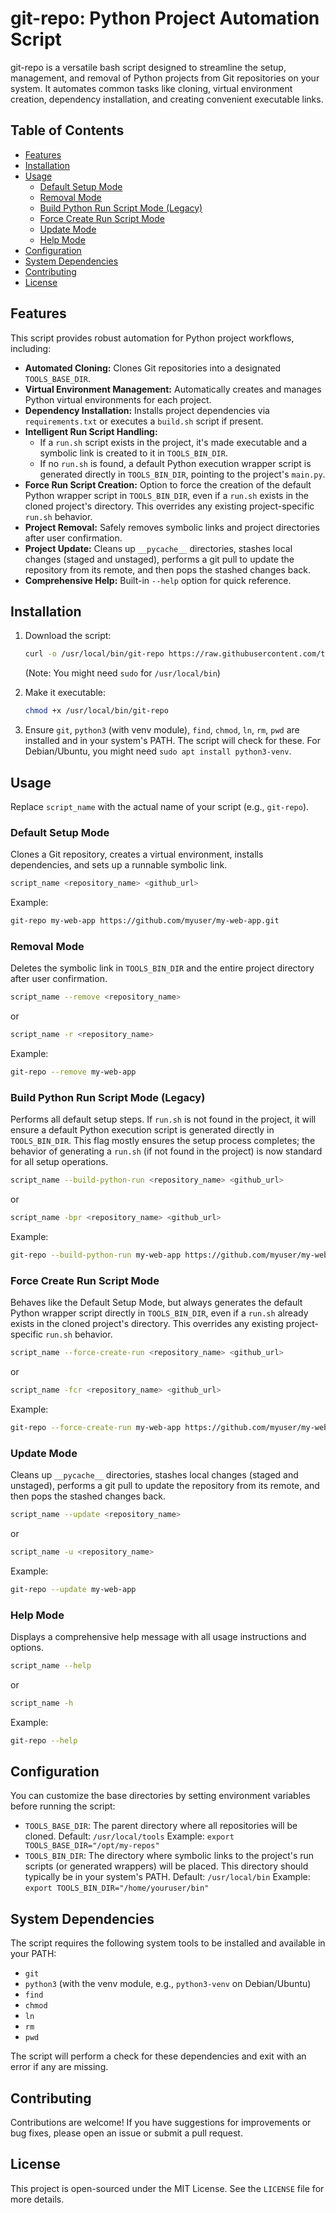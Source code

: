 # git-repo: Python Project Automation Script

git-repo is a versatile bash script designed to streamline the setup, management, and removal of Python projects from Git repositories on your system. It automates common tasks like cloning, virtual environment creation, dependency installation, and creating convenient executable links.

## Table of Contents

* [Features](#features)
* [Installation](#installation)
* [Usage](#usage)
    * [Default Setup Mode](#default-setup-mode)
    * [Removal Mode](#removal-mode)
    * [Build Python Run Script Mode (Legacy)](#build-python-run-script-mode-legacy)
    * [Force Create Run Script Mode](#force-create-run-script-mode)
    * [Update Mode](#update-mode)
    * [Help Mode](#help-mode)
* [Configuration](#configuration)
* [System Dependencies](#system-dependencies)
* [Contributing](#contributing)
* [License](#license)

## Features

This script provides robust automation for Python project workflows, including:

* **Automated Cloning:** Clones Git repositories into a designated `TOOLS_BASE_DIR`.
* **Virtual Environment Management:** Automatically creates and manages Python virtual environments for each project.
* **Dependency Installation:** Installs project dependencies via `requirements.txt` or executes a `build.sh` script if present.
* **Intelligent Run Script Handling:**
    * If a `run.sh` script exists in the project, it's made executable and a symbolic link is created to it in `TOOLS_BIN_DIR`.
    * If no `run.sh` is found, a default Python execution wrapper script is generated directly in `TOOLS_BIN_DIR`, pointing to the project's `main.py`.
* **Force Run Script Creation:** Option to force the creation of the default Python wrapper script in `TOOLS_BIN_DIR`, even if a `run.sh` exists in the cloned project's directory. This overrides any existing project-specific `run.sh` behavior.
* **Project Removal:** Safely removes symbolic links and project directories after user confirmation.
* **Project Update:** Cleans up `__pycache__` directories, stashes local changes (staged and unstaged), performs a git pull to update the repository from its remote, and then pops the stashed changes back.
* **Comprehensive Help:** Built-in `--help` option for quick reference.

## Installation

1.  Download the script:

    ```bash
    curl -o /usr/local/bin/git-repo https://raw.githubusercontent.com/tugapse/git-repo/refs/heads/master/git-repo.sh
    ```

    (Note: You might need `sudo` for `/usr/local/bin`)

2.  Make it executable:

    ```bash
    chmod +x /usr/local/bin/git-repo
    ```

3.  Ensure `git`, `python3` (with venv module), `find`, `chmod`, `ln`, `rm`, `pwd` are installed and in your system's PATH.  The script will check for these. For Debian/Ubuntu, you might need `sudo apt install python3-venv`.

## Usage

Replace `script_name` with the actual name of your script (e.g., `git-repo`).

### Default Setup Mode

Clones a Git repository, creates a virtual environment, installs dependencies, and sets up a runnable symbolic link.

```bash
script_name <repository_name> <github_url>
```

Example:

```bash
git-repo my-web-app https://github.com/myuser/my-web-app.git
```

### Removal Mode

Deletes the symbolic link in `TOOLS_BIN_DIR` and the entire project directory after user confirmation.

```bash
script_name --remove <repository_name>
```

or

```bash
script_name -r <repository_name>
```

Example:

```bash
git-repo --remove my-web-app
```

### Build Python Run Script Mode (Legacy)

Performs all default setup steps. If `run.sh` is not found in the project, it will ensure a default Python execution script is generated directly in `TOOLS_BIN_DIR`. This flag mostly ensures the setup process completes; the behavior of generating a `run.sh` (if not found in the project) is now standard for all setup operations.

```bash
script_name --build-python-run <repository_name> <github_url>
```

or

```bash
script_name -bpr <repository_name> <github_url>
```

Example:

```bash
git-repo --build-python-run my-web-app https://github.com/myuser/my-web-app.git
```

### Force Create Run Script Mode

Behaves like the Default Setup Mode, but always generates the default Python wrapper script directly in `TOOLS_BIN_DIR`, even if a `run.sh` already exists in the cloned project's directory. This overrides any existing project-specific `run.sh` behavior.

```bash
script_name --force-create-run <repository_name> <github_url>
```

or

```bash
script_name -fcr <repository_name> <github_url>
```

Example:

```bash
git-repo --force-create-run my-web-app https://github.com/myuser/my-web-app.git
```

### Update Mode

Cleans up `__pycache__` directories, stashes local changes (staged and unstaged), performs a git pull to update the repository from its remote, and then pops the stashed changes back.

```bash
script_name --update <repository_name>
```

or

```bash
script_name -u <repository_name>
```

Example:

```bash
git-repo --update my-web-app
```

### Help Mode

Displays a comprehensive help message with all usage instructions and options.

```bash
script_name --help
```

or

```bash
script_name -h
```

Example:

```bash
git-repo --help
```

## Configuration

You can customize the base directories by setting environment variables before running the script:

*   `TOOLS_BASE_DIR`: The parent directory where all repositories will be cloned. Default: `/usr/local/tools` Example: `export TOOLS_BASE_DIR="/opt/my-repos"`
*   `TOOLS_BIN_DIR`: The directory where symbolic links to the project's run scripts (or generated wrappers) will be placed. This directory should typically be in your system's PATH. Default: `/usr/local/bin` Example: `export TOOLS_BIN_DIR="/home/youruser/bin"`

## System Dependencies

The script requires the following system tools to be installed and available in your PATH:

*   `git`
*   `python3` (with the venv module, e.g., `python3-venv` on Debian/Ubuntu)
*   `find`
*   `chmod`
*   `ln`
*   `rm`
*   `pwd`

The script will perform a check for these dependencies and exit with an error if any are missing.

## Contributing

Contributions are welcome! If you have suggestions for improvements or bug fixes, please open an issue or submit a pull request.

## License

This project is open-sourced under the MIT License. See the `LICENSE` file for more details.